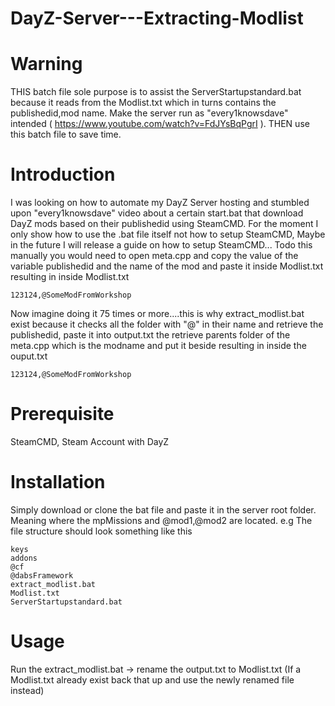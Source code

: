 # DayZ-Server---Extracting-Modlist

# Warning
THIS batch file sole purpose is to assist the ServerStartupstandard.bat because it reads from the Modlist.txt which in turns contains the publishedid,mod name.
Make the server run as "every1knowsdave" intended ( https://www.youtube.com/watch?v=FdJYsBqPgrI ). THEN use this batch file to save time.

# Introduction
I was looking on how to automate my DayZ Server hosting and stumbled upon "every1knowsdave" video about a certain start.bat that download DayZ mods based on their publishedid using SteamCMD. For the moment I only show how to use the .bat file itself not how to setup SteamCMD, Maybe in the future I will release a guide on how to setup SteamCMD...
Todo this manually you would need to open meta.cpp and copy the value of the variable publishedid and the name of the mod and paste it inside Modlist.txt resulting in inside Modlist.txt
```
123124,@SomeModFromWorkshop
```

Now imagine doing it 75 times or more....this is why extract_modlist.bat exist because it checks all the folder with "@" in their name and retrieve the publishedid, paste it into output.txt the retrieve parents folder of the meta.cpp which is the modname and put it beside resulting in inside the ouput.txt
```
123124,@SomeModFromWorkshop
```

# Prerequisite
SteamCMD, Steam Account with DayZ

# Installation
Simply download or clone the bat file and paste it in the server root folder. Meaning where the mpMissions and @mod1,@mod2 are located.
e.g The file structure should look something like this
```
keys
addons
@cf
@dabsFramework
extract_modlist.bat
Modlist.txt
ServerStartupstandard.bat
```

# Usage
Run the extract_modlist.bat -> rename the output.txt to Modlist.txt (If a Modlist.txt already exist back that up and use the newly renamed file instead)
